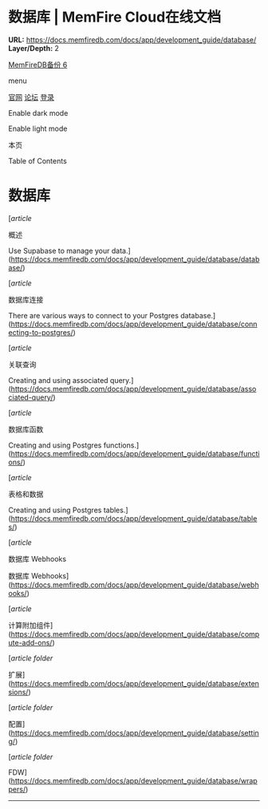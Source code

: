 # 数据库 | MemFire Cloud在线文档

**URL:** https://docs.memfiredb.com/docs/app/development_guide/database/
**Layer/Depth:** 2

[MemFireDB备份 6](/)

menu

[官网](https://memfiredb.com/)
[论坛](https://community.memfiredb.com/)
[登录](https://cloud.memfiredb.com/auth/login)

Enable dark mode

Enable light mode

本页

Table of Contents

# 数据库

[*article*

概述

Use Supabase to manage your data.](https://docs.memfiredb.com/docs/app/development_guide/database/database/)

[*article*

数据库连接

There are various ways to connect to your Postgres database.](https://docs.memfiredb.com/docs/app/development_guide/database/connecting-to-postgres/)

[*article*

关联查询

Creating and using associated query.](https://docs.memfiredb.com/docs/app/development_guide/database/associated-query/)

[*article*

数据库函数

Creating and using Postgres functions.](https://docs.memfiredb.com/docs/app/development_guide/database/functions/)

[*article*

表格和数据

Creating and using Postgres tables.](https://docs.memfiredb.com/docs/app/development_guide/database/tables/)

[*article*

数据库 Webhooks

数据库 Webhooks](https://docs.memfiredb.com/docs/app/development_guide/database/webhooks/)

[*article*

计算附加组件](https://docs.memfiredb.com/docs/app/development_guide/database/compute-add-ons/)

[*article*
*folder*

扩展](https://docs.memfiredb.com/docs/app/development_guide/database/extensions/)

[*article*
*folder*

配置](https://docs.memfiredb.com/docs/app/development_guide/database/setting/)

[*article*
*folder*

FDW](https://docs.memfiredb.com/docs/app/development_guide/database/wrappers/)

---